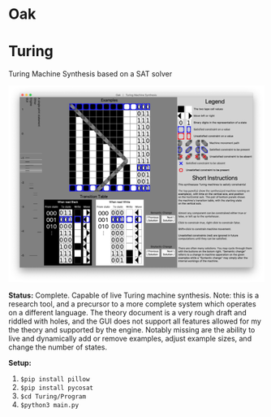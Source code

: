 # Oak
# Turing

Turing Machine Synthesis based on a SAT solver

![Screenshot of unary single bit-shift being synthesized](Turing/Screenshots/Final_View.jpg)



**Status:** Complete. Capable of live Turing machine synthesis. Note: this is a research tool, and a precursor to a more complete system which operates on a different language. The theory document is a very rough draft and riddled with holes, and the GUI does not support all features allowed for my the theory and supported by the engine. Notably missing are the ability to live and dynamically add or remove examples, adjust example sizes, and change the number of states.



**Setup:** 

1. `$pip install pillow` 
4. `$pip install pycosat`
3. `$cd Turing/Program`
4. `$python3 main.py`
